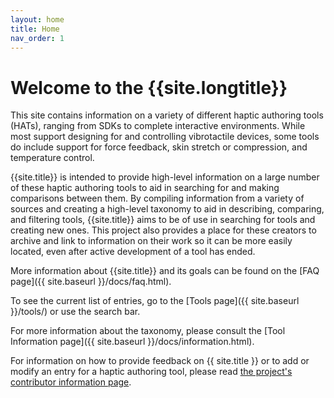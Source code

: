 ```yaml
---
layout: home
title: Home
nav_order: 1
---
```


# Welcome to the {{site.longtitle}}

This site contains information on a variety of different haptic authoring tools (HATs), ranging from SDKs to complete interactive environments.
While most support designing for and controlling vibrotactile devices, some tools do include support for force feedback, skin stretch or compression, and temperature control.

{{site.title}} is intended to provide high-level information on a large number of these haptic authoring tools to aid in searching for and making comparisons between them.
By compiling information from a variety of sources and creating a high-level taxonomy to aid in describing, comparing, and filtering tools, {{site.title}} aims to be of use in searching for tools and creating new ones.
This project also provides a place for these creators to archive and link to information on their work so it can be more easily located, even after active development of a tool has ended.

More information about {{site.title}} and its goals can be found on the [FAQ page]({{ site.baseurl }}/docs/faq.html).

To see the current list of entries, go to the [Tools page]({{ site.baseurl }}/tools/) or use the search bar.

For more information about the taxonomy, please consult the [Tool Information page]({{ site.baseurl }}/docs/information.html).

For information on how to provide feedback on {{ site.title }} or to add or modify an entry for a haptic authoring tool, please read [the project's contributor information page](https://github.com/JRegimbal/hat-box/blob/main/CONTRIBUTING.md).
